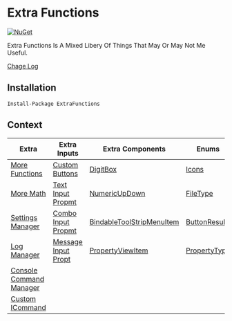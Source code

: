 # Extra Functions

[![NuGet](https://img.shields.io/nuget/v/ExtraFunctions.svg)](https://www.nuget.org/packages/ExtraFunctions/)

Extra Functions Is A Mixed Libery Of Things That May Or May Not Me Useful.

[Chage Log](ChangeLog.md)


## Installation
```
Install-Package ExtraFunctions
```

## Context
| Extra | Extra Inputs | Extra Components | Enums | 
| ------------ | ------------ | ------------ | ------------ |
| [More Functions](https://github.com/Tekknow1580/Extra-Functions/wiki/Extras#exfun) | [Custom Buttons](https://github.com/Tekknow1580/Extra-Functions/wiki/ExInputs#basic-buttons) | [DigitBox](https://github.com/Tekknow1580/Extra-Functions/wiki/ExComponents#digitbox) | [Icons](https://github.com/Tekknow1580/Extra-Functions/wiki/ExEnums#icons) |
| [More Math](https://github.com/Tekknow1580/Extra-Functions/wiki/Extras#exmath) | [Text Input Propmt](https://github.com/Tekknow1580/Extra-Functions/wiki/ExInputs#text-input-prompt) | [NumericUpDown](https://github.com/Tekknow1580/Extra-Functions/wiki/ExComponents#numericupdown) | [FileType](https://github.com/Tekknow1580/Extra-Functions/wiki/ExComponents#filetype) |
| [Settings Manager](https://github.com/Tekknow1580/Extra-Functions/wiki/Extras#exsettings) | [Combo Input Propmt](https://github.com/Tekknow1580/Extra-Functions/wiki/ExInputs#combo-input-prompt) | [BindableToolStripMenuItem](https://github.com/Tekknow1580/Extra-Functions/wiki/ExComponents#bindabletoolstripmenuitem) | [ButtonResult](https://github.com/Tekknow1580/Extra-Functions/wiki/ExComponents#buttonresult) |
| [Log Manager](https://github.com/Tekknow1580/Extra-Functions/wiki/Extras#exlog) | [Message Input Propt](https://github.com/Tekknow1580/Extra-Functions/wiki/ExInputs#message-input-prompt) | [PropertyViewItem](https://github.com/Tekknow1580/Extra-Functions/wiki/ExComponents#propertyviewitem) | [PropertyType](https://github.com/Tekknow1580/Extra-Functions/wiki/ExEnums#propertytype) |
| [Console Command Manager](https://github.com/Tekknow1580/Extra-Functions/wiki/Extras#excmd) | | |
| [Custom ICommand](https://github.com/Tekknow1580/Extra-Functions/wiki/Extras#exicom) | | |
